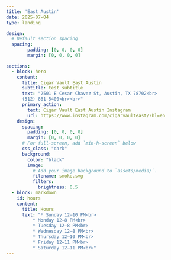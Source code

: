 ```yaml
--- 
title: 'East Austin'
date: 2025-07-04
type: landing

design:
  # Default section spacing
  spacing:
        padding: [0, 0, 0, 0]
        margin: [0, 0, 0, 0]

sections:
  - block: hero
    content:
      title: Cigar Vault East Austin
      subtitle: test subtitle
      text: "2501 E Cesar Chavez St, Austin, TX 78702<br>
      (512) 861-5400<br><br>"
      primary_action:
        text: Cigar Vault East Austin Instagram
        url: https://www.instagram.com/cigarvaulteast/?hl=en
    design:
      spacing:
        padding: [0, 0, 0, 0]
        margin: [0, 0, 0, 0]
      # For full-screen, add `min-h-screen` below
      css_class: "dark"
      background:
        color: "black"
        image:
          # Add your image background to `assets/media/`.
          filename: smoke.svg
          filters:
            brightness: 0.5
  - block: markdown
    id: hours
    content:
      title: Hours
      text: "* Sunday 12–10 PM<br>
          * Monday 12–8 PM<br>
          * Tuesday 12–8 PM<br>
          * Wednesday 12–8 PM<br>
          * Thursday 12–10 PM<br>
          * Friday 12–11 PM<br>
          * Saturday 12–11 PM<br>"
---
```

